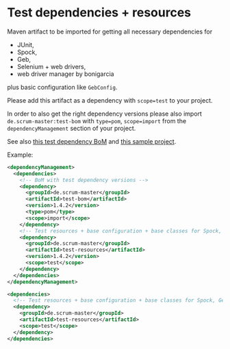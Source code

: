 # Test dependencies + resources

Maven artifact to be imported for getting all necessary dependencies for
  * JUnit,
  * Spock,
  * Geb,
  * Selenium + web drivers,
  * web driver manager by bonigarcia

plus basic configuration like `GebConfig`.

Please add this artifact as a dependency with `scope=test` to your project.

In order to also get the right dependency versions please also import `de.scrum-master:test-bom`
with `type=pom`, `scope=import` from the `dependencyManagement` section of your project.

See also [this test dependency BoM](https://github.com/kriegaex/MavenTestBom) and
[this sample project](https://github.com/kriegaex/GebSpockSamples).

Example:

```xml
<dependencyManagement>
  <dependencies>
    <!-- BoM with test dependency versions -->
    <dependency>
      <groupId>de.scrum-master</groupId>
      <artifactId>test-bom</artifactId>
      <version>1.4.2</version>
      <type>pom</type>
      <scope>import</scope>
    </dependency>
    <!-- Test resources + base configuration + base classes for Spock, Geb, Selenium -->
    <dependency>
      <groupId>de.scrum-master</groupId>
      <artifactId>test-resources</artifactId>
      <version>1.4.2</version>
      <scope>test</scope>
    </dependency>
  </dependencies>
</dependencyManagement>

<dependencies>
  <!-- Test resources + base configuration + base classes for Spock, Geb, Selenium -->
  <dependency>
    <groupId>de.scrum-master</groupId>
    <artifactId>test-resources</artifactId>
    <scope>test</scope>
  </dependency>
</dependencies>
```
